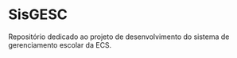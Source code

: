 # SisGESC
Repositório dedicado ao projeto de desenvolvimento do sistema de gerenciamento escolar da ECS.
